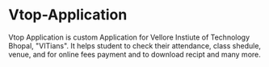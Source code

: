 # Vtop-Application
Vtop Application is custom Application for Vellore Instiute of Technology Bhopal, "VITians". It helps student to check their attendance, class shedule, venue, and for online fees payment and to download recipt and many more. 
